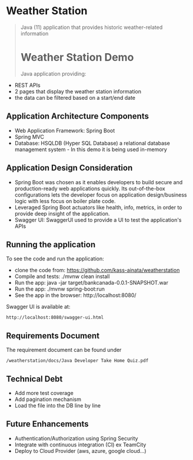 # Weather Station
> Java (11) application that provides historic weather-related information
>
> # Weather Station Demo
> Java application providing:
- REST APIs
- 2 pages that display the weather station information
- the data can be filtered based on a start/end date

## Application Architecture Components
- Web Application Framework: Spring Boot
- Spring MVC
- Database: HSQLDB (Hyper SQL Database) a relational database management system - In this demo it is being used in-memory


## Application Design Consideration
- Spring Boot was chosen as it enables developers to build secure and production-ready web applications quickly. Its out-of-the-box configurations lets the developer focus on application design/business logic with less focus on boiler plate code.
- Leveraged Spring Boot actuators like health, info, metrics, in order to provide deep insight of the application.
- Swagger UI: SwaggerUI used to provide a UI to test the application's APIs

## Running the application
To see the code and run the application:
- clone the code from: https://github.com/kass-ainata/weatherstation
- Compile and tests: ./mvnw clean install
- Run the app:  java -jar target/bankcanada-0.0.1-SNAPSHOT.war
- Run the app:  ./mvnw spring-boot:run
- See the app in the browser: http://localhost:8080/

Swagger UI is available at:
```
http://localhost:8080/swagger-ui.html
```

## Requirements Document
The requirement document can be found under
```
/weatherstation/docs/Java Developer Take Home Quiz.pdf
```

## Technical Debt
- Add more test coverage
- Add pagination mechanism
- Load the file into the DB line by line

## Future Enhancements
- Authentication/Authorization using Spring Security
- Integrate with continuous integration (CI) ex TeamCity
- Deploy to Cloud Provider (aws, azure, google cloud...)
